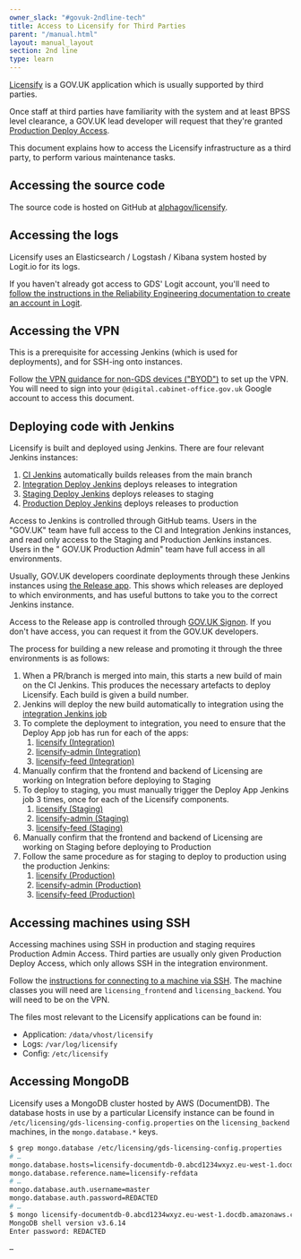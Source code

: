 ```yaml
---
owner_slack: "#govuk-2ndline-tech"
title: Access to Licensify for Third Parties
parent: "/manual.html"
layout: manual_layout
section: 2nd line
type: learn
---
```


[Licensify](/manual/licensing.html) is a GOV.UK application which is usually supported by third parties.

Once staff at third parties have familiarity with the system and at least BPSS level clearance, a GOV.UK lead developer will request that they're granted [Production Deploy Access](/manual/rules-for-getting-production-access.html#production-deploy-access).

This document explains how to access the Licensify infrastructure as a third party, to perform various maintenance tasks.

## Accessing the source code

The source code is hosted on GitHub at [alphagov/licensify](https://github.com/alphagov/licensify).

## Accessing the logs

Licensify uses an Elasticsearch / Logstash / Kibana system hosted by Logit.io for its logs.

If you haven't already got access to GDS' Logit account, you'll need to [follow the instructions in the Reliability Engineering documentation to create an account in Logit](https://reliability-engineering.cloudapps.digital/logging.html#get-started-with-logit).

## Accessing the VPN

This is a prerequisite for accessing Jenkins (which is used for deployments), and for SSH-ing onto instances.

Follow [the VPN guidance for non-GDS devices ("BYOD")](https://docs.google.com/document/d/150JX1xiWdXY29ahcYUMb05Si-hEAZvtkGAKojT9Rjis/edit)
to set up the VPN. You will need to sign into your `@digital.cabinet-office.gov.uk` Google account to access this document.

## Deploying code with Jenkins

Licensify is built and deployed using Jenkins. There are four relevant Jenkins instances:

1. [CI Jenkins](https://ci.integration.publishing.service.gov.uk/job/licensify/) automatically builds releases from the main branch
2. [Integration Deploy Jenkins](https://deploy.integration.publishing.service.gov.uk/) deploys releases to integration
3. [Staging Deploy Jenkins](https://deploy.blue.staging.govuk.digital/) deploys releases to staging
4. [Production Deploy Jenkins](https://deploy.blue.production.govuk.digital/) deploys releases to production

Access to Jenkins is controlled through GitHub teams. Users in the "GOV.UK" team have full access to the CI and
Integration Jenkins instances, and read only access to the Staging and Production Jenkins instances. Users in the "
GOV.UK Production Admin" team have full access in all environments.

Usually, GOV.UK developers coordinate deployments through these Jenkins instances using
[the Release app](https://release.publishing.service.gov.uk/applications). This shows which releases are deployed to
which environments, and has useful buttons to take you to the correct Jenkins instance.

Access to the Release app is controlled through [GOV.UK Signon](https://github.com/alphagov/signon). If you don't have access, you can request it from the
GOV.UK developers.

The process for building a new release and promoting it through the three
environments is as follows:

1. When a PR/branch is merged into main, this starts a new build of main on the CI Jenkins. This produces the
   necessary artefacts to deploy Licensify. Each build is given a build number.
1. Jenkins will deploy the new build automatically to integration using the
   [integration Jenkins job](https://deploy.integration.publishing.service.gov.uk/job/Deploy_App/)
1. To complete the deployment to integration, you need to ensure that the Deploy App job has run for each of the apps:
   1. [licensify (Integration)](https://deploy.integration.publishing.service.gov.uk/job/Deploy_App/parambuild?TARGET_APPLICATION=licensify)
   1. [licensify-admin (Integration)](https://deploy.integration.publishing.service.gov.uk/job/Deploy_App/parambuild?TARGET_APPLICATION=licensify-admin)
   1. [licensify-feed (Integration)](https://deploy.integration.publishing.service.gov.uk/job/Deploy_App/parambuild?TARGET_APPLICATION=licensify-feed)
1. Manually confirm that the frontend and backend of Licensing are working on Integration before deploying to Staging
1. To deploy to staging, you must manually trigger the Deploy App Jenkins job 3 times, once for each of the Licensify
   components.
   1. [licensify (Staging)](https://deploy.blue.staging.govuk.digital/job/Deploy_App/parambuild?TARGET_APPLICATION=licensify)
   1. [licensify-admin (Staging)](https://deploy.blue.staging.govuk.digital/job/Deploy_App/parambuild?TARGET_APPLICATION=licensify-admin)
   1. [licensify-feed (Staging)](https://deploy.blue.staging.govuk.digital/job/Deploy_App/parambuild?TARGET_APPLICATION=licensify-feed)
1. Manually confirm that the frontend and backend of Licensing are working on Staging before deploying to Production
1. Follow the same procedure as for staging to deploy to production using the production Jenkins:
   1. [licensify (Production)](https://deploy.blue.production.govuk.digital/job/Deploy_App/parambuild?TARGET_APPLICATION=licensify)
   1. [licensify-admin (Production)](https://deploy.blue.production.govuk.digital/job/Deploy_App/parambuild?TARGET_APPLICATION=licensify-admin)
   1. [licensify-feed (Production)](https://deploy.blue.production.govuk.digital/job/Deploy_App/parambuild?TARGET_APPLICATION=licensify-feed)

## Accessing machines using SSH

Accessing machines using SSH in production and staging requires Production Admin Access. Third parties are usually only given Production Deploy Access, which only allows SSH in the integration environment.

Follow the [instructions for connecting to a machine via SSH](/manual/howto-ssh-to-machines.html#connecting-with-plain-ssh). The machine classes you will need are `licensing_frontend` and `licensing_backend`. You will need to be on the VPN.

The files most relevant to the Licensify applications can be found in:

* Application: `/data/vhost/licensify`
* Logs: `/var/log/licensify`
* Config: `/etc/licensify`

## Accessing MongoDB

Licensify uses a MongoDB cluster hosted by AWS (DocumentDB). The database hosts in use by a particular Licensify instance can be found in `/etc/licensing/gds-licensing-config.properties` on the `licensing_backend` machines, in the `mongo.database.*` keys.

```sh
$ grep mongo.database /etc/licensing/gds-licensing-config.properties
# …
mongo.database.hosts=licensify-documentdb-0.abcd1234wxyz.eu-west-1.docdb.amazonaws.com,licensify-documentdb-1.abcd1234wxyz.eu-west-1.docdb.amazonaws.com,licensify-documentdb-2.abcd1234wxyz.eu-west-1.docdb.amazonaws.com
mongo.database.reference.name=licensify-refdata
# …
mongo.database.auth.username=master
mongo.database.auth.password=REDACTED
# …
$ mongo licensify-documentdb-0.abcd1234wxyz.eu-west-1.docdb.amazonaws.com/licensify-refdata -u master
MongoDB shell version v3.6.14
Enter password: REDACTED

…
```
